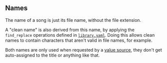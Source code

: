 ## Names
The name of a song is just its file name, without the file extension.

A "clean name" is also derived from this name, by applying the `find_replace` operations defined in [`library.yaml`](library.md). Doing this allows clean names to contain characters that aren't valid in file names, for example.

Both names are only used when requested by a [value source](value-sources.md), they don't get auto-assigned to the title or anything like that.
